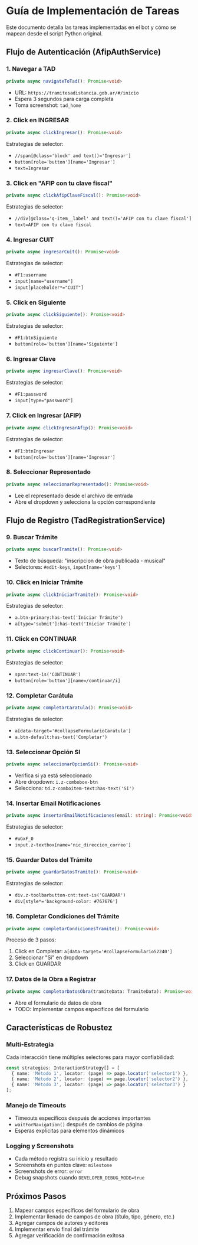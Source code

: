 # Guía de Implementación de Tareas

Este documento detalla las tareas implementadas en el bot y cómo se mapean desde el script Python original.

## Flujo de Autenticación (AfipAuthService)

### 1. Navegar a TAD
```typescript
private async navigateToTad(): Promise<void>
```
- URL: `https://tramitesadistancia.gob.ar/#/inicio`
- Espera 3 segundos para carga completa
- Toma screenshot: `tad_home`

### 2. Click en INGRESAR
```typescript
private async clickIngresar(): Promise<void>
```
Estrategias de selector:
- `//span[@class='block' and text()='Ingresar']`
- `button[role='button'][name='Ingresar']`
- `text=Ingresar`

### 3. Click en "AFIP con tu clave fiscal"
```typescript
private async clickAfipClaveFiscal(): Promise<void>
```
Estrategias de selector:
- `//div[@class='q-item__label' and text()='AFIP con tu clave fiscal']`
- `text=AFIP con tu clave fiscal`

### 4. Ingresar CUIT
```typescript
private async ingresarCuit(): Promise<void>
```
Estrategias de selector:
- `#F1:username`
- `input[name="username"]`
- `input[placeholder*="CUIT"]`

### 5. Click en Siguiente
```typescript
private async clickSiguiente(): Promise<void>
```
Estrategias de selector:
- `#F1:btnSiguiente`
- `button[role='button'][name='Siguiente']`

### 6. Ingresar Clave
```typescript
private async ingresarClave(): Promise<void>
```
Estrategias de selector:
- `#F1:password`
- `input[type="password"]`

### 7. Click en Ingresar (AFIP)
```typescript
private async clickIngresarAfip(): Promise<void>
```
Estrategias de selector:
- `#F1:btnIngresar`
- `button[role='button'][name='Ingresar']`

### 8. Seleccionar Representado
```typescript
private async seleccionarRepresentado(): Promise<void>
```
- Lee el representado desde el archivo de entrada
- Abre el dropdown y selecciona la opción correspondiente

## Flujo de Registro (TadRegistrationService)

### 9. Buscar Trámite
```typescript
private async buscarTramite(): Promise<void>
```
- Texto de búsqueda: "inscripcion de obra publicada - musical"
- Selectores: `#edit-keys`, `input[name='keys']`

### 10. Click en Iniciar Trámite
```typescript
private async clickIniciarTramite(): Promise<void>
```
Estrategias de selector:
- `a.btn-primary:has-text('Iniciar Trámite')`
- `a[type='submit']:has-text('Iniciar Trámite')`

### 11. Click en CONTINUAR
```typescript
private async clickContinuar(): Promise<void>
```
Estrategias de selector:
- `span:text-is('CONTINUAR')`
- `button[role='button'][name=/continuar/i]`

### 12. Completar Carátula
```typescript
private async completarCaratula(): Promise<void>
```
Estrategias de selector:
- `a[data-target='#collapseFormularioCaratula']`
- `a.btn-default:has-text('Completar')`

### 13. Seleccionar Opción SI
```typescript
private async seleccionarOpcionSi(): Promise<void>
```
- Verifica si ya está seleccionado
- Abre dropdown: `i.z-combobox-btn`
- Selecciona: `td.z-comboitem-text:has-text('Si')`

### 14. Insertar Email Notificaciones
```typescript
private async insertarEmailNotificaciones(email: string): Promise<void>
```
Estrategias de selector:
- `#uGxF_0`
- `input.z-textbox[name='nic_direccion_correo']`

### 15. Guardar Datos del Trámite
```typescript
private async guardarDatosTramite(): Promise<void>
```
Estrategias de selector:
- `div.z-toolbarbutton-cnt:text-is('GUARDAR')`
- `div[style*='background-color: #767676']`

### 16. Completar Condiciones del Trámite
```typescript
private async completarCondicionesTramite(): Promise<void>
```
Proceso de 3 pasos:
1. Click en Completar: `a[data-target='#collapseFormulario52240']`
2. Seleccionar "Si" en dropdown
3. Click en GUARDAR

### 17. Datos de la Obra a Registrar
```typescript
private async completarDatosObra(tramiteData: TramiteData): Promise<void>
```
- Abre el formulario de datos de obra
- TODO: Implementar campos específicos del formulario

## Características de Robustez

### Multi-Estrategia
Cada interacción tiene múltiples selectores para mayor confiabilidad:
```typescript
const strategies: InteractionStrategy[] = [
  { name: 'Método 1', locator: (page) => page.locator('selector1') },
  { name: 'Método 2', locator: (page) => page.locator('selector2') },
  { name: 'Método 3', locator: (page) => page.locator('selector3') }
];
```

### Manejo de Timeouts
- Timeouts específicos después de acciones importantes
- `waitForNavigation()` después de cambios de página
- Esperas explícitas para elementos dinámicos

### Logging y Screenshots
- Cada método registra su inicio y resultado
- Screenshots en puntos clave: `milestone`
- Screenshots de error: `error`
- Debug snapshots cuando `DEVELOPER_DEBUG_MODE=true`

## Próximos Pasos

1. Mapear campos específicos del formulario de obra
2. Implementar llenado de campos de obra (título, tipo, género, etc.)
3. Agregar campos de autores y editores
4. Implementar envío final del trámite
5. Agregar verificación de confirmación exitosa
